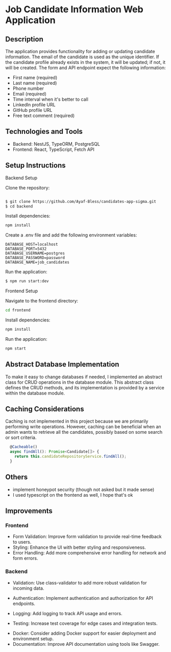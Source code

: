 # Job Candidate Information Web Application

## Description

The application provides functionality for adding or updating candidate information. The email of the candidate is used as the unique identifier. If the candidate profile already exists in the system, it will be updated; if not, it will be created. The form and API endpoint expect the following information:

- First name (required)
- Last name (required)
- Phone number
- Email (required)
- Time interval when it's better to call
- LinkedIn profile URL
- GitHub profile URL
- Free text comment (required)

## Technologies and Tools

- Backend: NestJS, TypeORM, PostgreSQL
- Frontend: React, TypeScript, Fetch API

## Setup Instructions

Backend Setup

Clone the repository:

```sh

$ git clone https://github.com/Ayaf-Bless/candidates-app-sigma.git
$ cd backend
```

Install dependencies:

```sh
npm install
```

Create a .env file and add the following environment variables:

```env
DATABASE_HOST=localhost
DATABASE_PORT=5432
DATABASE_USERNAME=postgres
DATABASE_PASSWORD=password
DATABASE_NAME=job_candidates
```

Run the application:

```sh
$ npm run start:dev
```

Frontend Setup

Navigate to the frontend directory:

```sh
cd frontend
```

Install dependencies:

```sh
npm install
```

Run the application:

```sh
npm start
```

## Abstract Database Implementation

To make it easy to change databases if needed, I implemented an abstract class for CRUD operations in the database module. This abstract class defines the CRUD methods, and its implementation is provided by a service within the database module.

## Caching Considerations

Caching is not implemented in this project because we are primarily performing write operations. However, caching can be beneficial when an admin wants to retrieve all the candidates, possibly based on some search or sort criteria.

```ts
  @Cacheable()
  async findAll(): Promise<Candidate[]> {
    return this.candidateRepositoryService.findAll();
  }
```

## Others

- implement honeypot security (though not asked but it made sense)
- I used typescript on the frontend as well, I hope that's ok

## Improvements

### Frontend

- Form Validation: Improve form validation to provide real-time feedback to users.
- Styling: Enhance the UI with better styling and responsiveness.
- Error Handling: Add more comprehensive error handling for network and form errors.

### Backend

- Validation: Use class-validator to add more robust validation for incoming data.
- Authentication: Implement authentication and authorization for API endpoints.

- Logging: Add logging to track API usage and errors.
- Testing: Increase test coverage for edge cases and integration tests.

* Docker: Consider adding Docker support for easier deployment and environment setup.
* Documentation: Improve API documentation using tools like Swagger.
